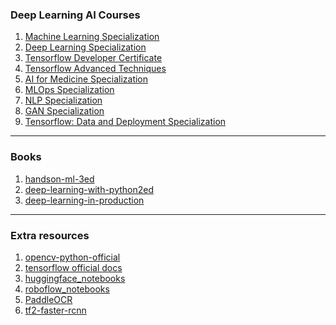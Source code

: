 ### Deep Learning AI Courses
  1. [Machine Learning Specialization](https://github.com/greyhatguy007/Machine-Learning-Specialization-Coursera)
  2. [Deep Learning Specialization](https://github.com/amanchadha/coursera-deep-learning-specialization)
  3. [Tensorflow Developer Certificate](https://github.com/https-deeplearning-ai/tensorflow-1-public)
  4. [Tensorflow Advanced Techniques](https://github.com/BaoLocPham/TensorFlow-Advanced-Techniques-Specialization)
  5. [AI for Medicine Specialization](https://github.com/amanchadha/coursera-ai-for-medicine-specialization)
  6. [MLOps Specialization](https://github.com/amanchadha/coursera-machine-learning-engineering-for-prod-mlops-specialization)
  7. [NLP Specialization](https://github.com/amanchadha/coursera-natural-language-processing-specialization)
  8. [GAN Specialization](https://github.com/amanchadha/coursera-gan-specialization)
  9. [Tensorflow: Data and Deployment Specialization](https://github.com/https-deeplearning-ai/tensorflow-2-public)
<hr>

### Books
  1. [handson-ml-3ed](https://github.com/ageron/handson-ml3)
  2. [deep-learning-with-python2ed](https://github.com/fchollet/deep-learning-with-python-notebooks)
  3. [deep-learning-in-production](https://github.com/The-AI-Summer/Deep-Learning-In-Production)
<hr>

### Extra resources
  1. [opencv-python-official](https://docs.opencv.org/4.x/d6/d00/tutorial_py_root.html)
  2. [tensorflow official docs](https://github.com/tensorflow/docs)
  3. [huggingface_notebooks](https://github.com/huggingface/notebooks)
  4. [roboflow_notebooks](https://github.com/roboflow/notebooks)
  5. [PaddleOCR](https://github.com/PaddlePaddle/PaddleOCR)
  6. [tf2-faster-rcnn](https://github.com/hxuaj/tf2-faster-rcnn)
